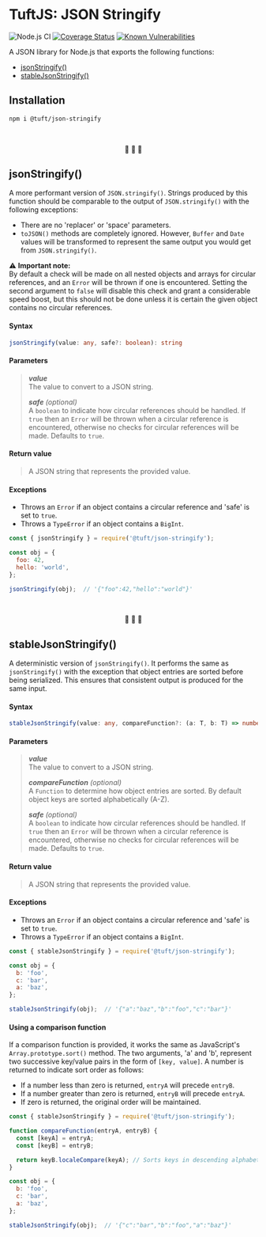 # TuftJS: JSON Stringify

![Node.js CI](https://github.com/tuftjs/json-stringify/workflows/Node.js%20CI/badge.svg)
[![Coverage Status](https://coveralls.io/repos/github/tuftjs/json-stringify/badge.svg)](https://coveralls.io/github/tuftjs/json-stringify)
[![Known Vulnerabilities](https://snyk.io/test/github/tuftjs/json-stringify/badge.svg?targetFile=package.json)](https://snyk.io/test/github/tuftjs/json-stringify?targetFile=package.json)

A JSON library for Node.js that exports the following functions:
* [jsonStringify()](##jsonStringify())
* [stableJsonStringify()](##stableJsonStringify())

## Installation

```bash
npm i @tuft/json-stringify
```

</br>
<p align="center">
  🔹 🔹 🔹
</p>

## jsonStringify()

A more performant version of `JSON.stringify()`. Strings produced by this function should be comparable to the output of `JSON.stringify()` with the following exceptions:
* There are no 'replacer' or 'space' parameters.
* `toJSON()` methods are completely ignored. However, `Buffer` and `Date` values will be transformed to represent the same output you would get from `JSON.stringify()`.

⚠ **Important note:**  
By default a check will be made on all nested objects and arrays for circular references, and an `Error` will be thrown if one is encountered. Setting the second argument to `false` will disable this check and grant a considerable speed boost, but this should not be done unless it is certain the given object contains no circular references.

#### Syntax

```ts
jsonStringify(value: any, safe?: boolean): string
```

#### Parameters

>***value***  
>The value to convert to a JSON string.
>
>***safe** (optional)*  
>A `boolean` to indicate how circular references should be handled. If `true` then an `Error` will be thrown when a circular reference is encountered, otherwise no checks for circular references will be made. Defaults to `true`.  

#### Return value

>A JSON string that represents the provided value.

#### Exceptions

* Throws an `Error` if an object contains a circular reference and 'safe' is set to `true`.
* Throws a `TypeError` if an object contains a `BigInt`.

```js
const { jsonStringify } = require('@tuft/json-stringify');

const obj = {
  foo: 42,
  hello: 'world',
};

jsonStringify(obj);  // '{"foo":42,"hello":"world"}'
```

</br>
<p align="center">
  🔹 🔹 🔹
</p>

## stableJsonStringify()

A deterministic version of `jsonStringify()`. It performs the same as `jsonStringify()` with the exception that object entries are sorted before being serialized. This ensures that consistent output is produced for the same input.

#### Syntax

```ts
stableJsonStringify(value: any, compareFunction?: (a: T, b: T) => number, safe?: boolean): string
```

#### Parameters

>***value***  
>The value to convert to a JSON string.
>
>***compareFunction** (optional)*  
>A `Function` to determine how object entries are sorted. By default object keys are sorted alphabetically (A-Z).
>
>***safe** (optional)*  
>A `boolean` to indicate how circular references should be handled. If `true` then an `Error` will be thrown when a circular reference is encountered, otherwise no checks for circular references will be made. Defaults to `true`.  

#### Return value

>A JSON string that represents the provided value.

#### Exceptions

* Throws an `Error` if an object contains a circular reference and 'safe' is set to `true`.
* Throws a `TypeError` if an object contains a `BigInt`.

```js
const { stableJsonStringify } = require('@tuft/json-stringify');

const obj = {
  b: 'foo',
  c: 'bar',
  a: 'baz',
};

stableJsonStringify(obj);  // '{"a":"baz","b":"foo","c":"bar"}'
```

#### Using a comparison function

If a comparison function is provided, it works the same as JavaScript's `Array.prototype.sort()` method. The two arguments, 'a' and 'b', represent two successive key/value pairs in the form of `[key, value]`. A number is returned to indicate sort order as follows:
* If a number less than zero is returned, `entryA` will precede `entryB`.
* If a number greater than zero is returned, `entryB` will precede `entryA`.
* If zero is returned, the original order will be maintained.

```js
const { stableJsonStringify } = require('@tuft/json-stringify');

function compareFunction(entryA, entryB) {
  const [keyA] = entryA;
  const [keyB] = entryB;

  return keyB.localeCompare(keyA); // Sorts keys in descending alphabetical order.
}

const obj = {
  b: 'foo',
  c: 'bar',
  a: 'baz',
};

stableJsonStringify(obj);  // '{"c":"bar","b":"foo","a":"baz"}'
```
